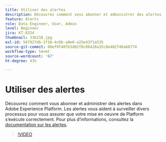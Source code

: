 ```yaml
---
title: Utiliser des alertes
description: Découvrez comment vous abonner et administrer des alertes dans Adobe Experience Platform. Les alertes vous aident à surveiller divers processus pour vous assurer que votre mise en oeuvre de Platform s’exécute correctement.
feature: Alerts
role: Data Engineer, User, Admin
level: Beginner
jira: KT-8324
thumbnail: 336218.jpg
exl-id: 56f927db-1f16-4c0b-a0e0-a25e43f1a535
source-git-commit: 00ef0f40fb3d82f0c06428a35c0e402f46ab6774
workflow-type: tm+mt
source-wordcount: '67'
ht-degree: 43%

---
```


# Utiliser des alertes

Découvrez comment vous abonner et administrer des alertes dans Adobe Experience Platform. Les alertes vous aident à surveiller divers processus pour vous assurer que votre mise en oeuvre de Platform s’exécute correctement. Pour plus d’informations, consultez la [documentation sur les alertes](https://experienceleague.adobe.com/docs/experience-platform/observability/alerts/overview.html?lang=fr).

>[!VIDEO](https://video.tv.adobe.com/v/336218?learn=on)
